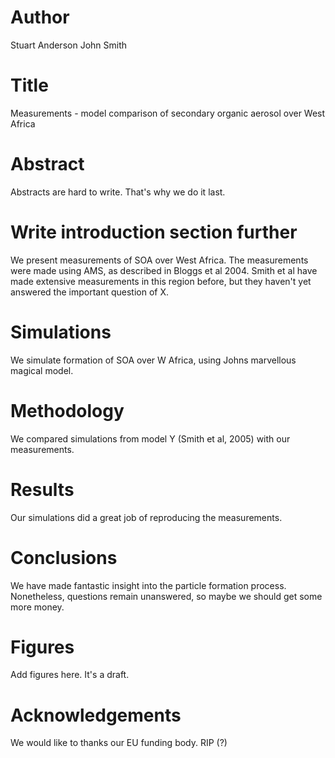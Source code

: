 # Author
Stuart Anderson
John Smith

# Title
Measurements - model comparison of secondary organic aerosol over West Africa

# Abstract
Abstracts are hard to write.  That's why we do it last.

# Write introduction section further
We present measurements of SOA over West Africa.
The measurements were made using AMS, as described in Bloggs et al 2004.
Smith et al have made extensive measurements in this region before, but they haven't yet answered the important question of X.

# Simulations
We simulate formation of SOA over W Africa, using Johns marvellous magical model.

# Methodology
We compared simulations from model Y (Smith et al, 2005) with our measurements.

# Results
Our simulations did a great job of reproducing the measurements.

# Conclusions
We have made fantastic insight into the particle formation process.
Nonetheless, questions remain unanswered, so maybe we should get some more money.

# Figures
Add figures here. It's a draft.

# Acknowledgements
We would like to thanks our EU funding body.  RIP (?)